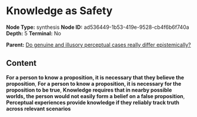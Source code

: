 # Knowledge as Safety

**Node Type:** synthesis
**Node ID:** ad536449-1b53-419e-9528-cb4f6b6f740a
**Depth:** 5
**Terminal:** No

**Parent:** [Do genuine and illusory perceptual cases really differ epistemically?](do-genuine-and-illusory-perceptual-cases-really-differ-epistemically-antithesis-d3231791-29f6-4a66-bc3a-6b28e5af87a2.md)

## Content

**For a person to know a proposition, it is necessary that they believe the proposition**, **For a person to know a proposition, it is necessary for the proposition to be true**, **Knowledge requires that in nearby possible worlds, the person would not easily form a belief on a false proposition**, **Perceptual experiences provide knowledge if they reliably track truth across relevant scenarios**
